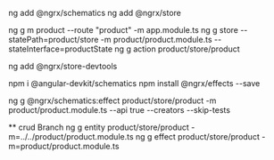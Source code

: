  ng add @ngrx/schematics
 ng add @ngrx/store

ng g m product --route "product" -m app.module.ts
ng g store --statePath=product/store -m product/product.module.ts --stateInterface=productState
ng g action product/store/product

ng add @ngrx/store-devtools



npm i @angular-devkit/schematics
npm install @ngrx/effects --save

ng g @ngrx/schematics:effect product/store/product  -m product/product.module.ts  --api true --creators --skip-tests

** crud Branch
ng g entity product/store/product  -m=../../product/product.module.ts 
ng g effect product/store/product -m=product/product.module.ts